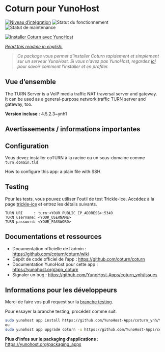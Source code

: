 <!--
N.B.: This README was automatically generated by https://github.com/YunoHost/apps/tree/master/tools/README-generator
It shall NOT be edited by hand.
-->

# Coturn pour YunoHost

[![Niveau d’intégration](https://dash.yunohost.org/integration/coturn.svg)](https://dash.yunohost.org/appci/app/coturn) ![Statut du fonctionnement](https://ci-apps.yunohost.org/ci/badges/coturn.status.svg) ![Statut de maintenance](https://ci-apps.yunohost.org/ci/badges/coturn.maintain.svg)

[![Installer Coturn avec YunoHost](https://install-app.yunohost.org/install-with-yunohost.svg)](https://install-app.yunohost.org/?app=coturn)

*[Read this readme in english.](./README.md)*

> *Ce package vous permet d’installer Coturn rapidement et simplement sur un serveur YunoHost.
Si vous n’avez pas YunoHost, regardez [ici](https://yunohost.org/#/install) pour savoir comment l’installer et en profiter.*

## Vue d’ensemble

The TURN Server is a VoIP media traffic NAT traversal server and gateway. It can be used as a general-purpose network traffic TURN server and gateway, too.

**Version incluse :** 4.5.2.3~ynh1
## Avertissements / informations importantes

## Configuration

Vous devez installer coTURN à la racine ou un sous-domaine comme `turn.domain.tld`

How to configure this app: a plain file with SSH.

## Testing

Pour les tests, vous pouvez utiliser l'outil de test Trickle-Ice. Accédez à la page [trickle-ice](https://webrtc.github.io/samples/src/content/peerconnection/trickle-ice) et entrez les détails suivants.
```
TURN URI     : turn:<YOUR_PUBLIC_IP_ADDRESS>:5349
TURN username: <YOUR_USERNAME>
TURN password: <YOUR_PASSWORD>
```

## Documentations et ressources

* Documentation officielle de l’admin : <https://github.com/coturn/coturn/wiki>
* Dépôt de code officiel de l’app : <https://github.com/coturn/coturn>
* Documentation YunoHost pour cette app : <https://yunohost.org/app_coturn>
* Signaler un bug : <https://github.com/YunoHost-Apps/coturn_ynh/issues>

## Informations pour les développeurs

Merci de faire vos pull request sur la [branche testing](https://github.com/YunoHost-Apps/coturn_ynh/tree/testing).

Pour essayer la branche testing, procédez comme suit.

``` bash
sudo yunohost app install https://github.com/YunoHost-Apps/coturn_ynh/tree/testing --debug
ou
sudo yunohost app upgrade coturn -u https://github.com/YunoHost-Apps/coturn_ynh/tree/testing --debug
```

**Plus d’infos sur le packaging d’applications :** <https://yunohost.org/packaging_apps>